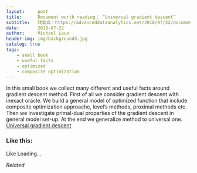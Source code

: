 ```yaml
---
layout:     post
title:      Document worth reading： “Universal gradient descent”
subtitle:   转载自：https://advanceddataanalytics.net/2018/07/22/document-worth-reading-universal-gradient-descent/
date:       2018-07-22
author:     Michael Laux
header-img: img/background3.jpg
catalog: true
tags:
    - small book
    - useful facts
    - optimized
    - composite optimization
---
```


In this small book we collect many different and useful facts around gradient descent method. First of all we consider gradient descent with inexact oracle. We build a general model of optimized function that include composite optimization approache, level’s methods, proximal methods etc. Then we investigate primal-dual properties of the gradient descent in general model set-up. At the end we generalize method to universal one. [Universal gradient descent](http://arxiv.org/abs/1711.00394v1)





### Like this:

Like Loading...


*Related*

